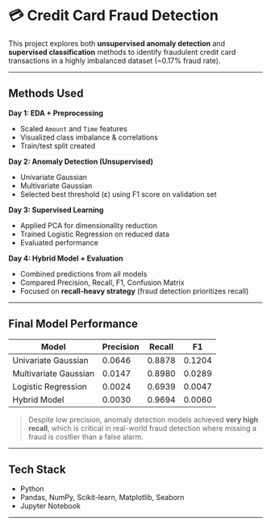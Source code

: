 # 💳 Credit Card Fraud Detection

This project explores both **unsupervised anomaly detection** and **supervised classification** methods to identify fraudulent credit card transactions in a highly imbalanced dataset (~0.17% fraud rate).

---

## Methods Used

**Day 1: EDA + Preprocessing**
- Scaled `Amount` and `Time` features
- Visualized class imbalance & correlations
- Train/test split created

**Day 2: Anomaly Detection (Unsupervised)**
- Univariate Gaussian
- Multivariate Gaussian
- Selected best threshold (ε) using F1 score on validation set

**Day 3: Supervised Learning**
- Applied PCA for dimensionality reduction
- Trained Logistic Regression on reduced data
- Evaluated performance

**Day 4: Hybrid Model + Evaluation**
- Combined predictions from all models
- Compared Precision, Recall, F1, Confusion Matrix
- Focused on **recall-heavy strategy** (fraud detection prioritizes recall)

---

## Final Model Performance

| Model                 | Precision | Recall | F1     |
|----------------------|-----------|--------|--------|
| Univariate Gaussian   | 0.0646    | 0.8878 | 0.1204 |
| Multivariate Gaussian | 0.0147    | 0.8980 | 0.0289 |
| Logistic Regression   | 0.0024    | 0.6939 | 0.0047 |
| Hybrid Model          | 0.0030    | 0.9694 | 0.0060 |

> Despite low precision, anomaly detection models achieved **very high recall**, which is critical in real-world fraud detection where missing a fraud is costlier than a false alarm.

---

## Tech Stack

- Python
- Pandas, NumPy, Scikit-learn, Matplotlib, Seaborn
- Jupyter Notebook

---
